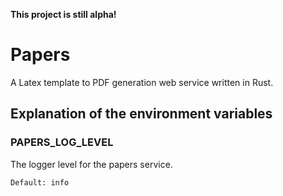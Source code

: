 **This project is still alpha!**

# Papers

A Latex template to PDF generation web service written in Rust.

## Explanation of the environment variables

### PAPERS_LOG_LEVEL

The logger level for the papers service.

```
Default: info
```
